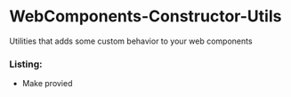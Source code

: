 # WebComponents-Constructor-Utils
Utilities that adds some custom behavior to your web components

### Listing: 
- Make provied

